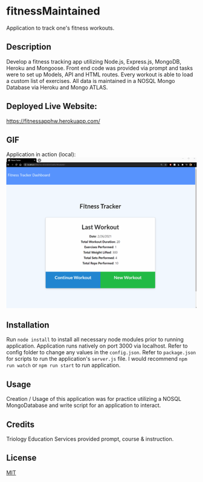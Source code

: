 # fitnessMaintained
Application to track one's fitness workouts. 

## Description 
Develop a fitness tracking app utilizing Node.js, Express.js, MongoDB, Heroku and Mongoose. Front end code was provided via prompt and tasks were to set up Models, API and HTML routes. Every workout is able to load a custom list of exercises. All data is maintained in a NOSQL Mongo Database via Heroku and Mongo ATLAS.

## Deployed Live Website: 
https://fitnessapphw.herokuapp.com/

## GIF
Application in action (local):
![Image of user's view when you visit the site](./public/images/demo.gif)

## Installation 
Run `node install` to install all necessary node modules prior to running application. Application runs natively on port 3000 via localhost. Refer to config folder to change any values in the `config.json`. Refer to `package.json` for scripts to run the application's `server.js` file. I would recommend `npm run watch` or `npm run start` to run application. 

## Usage 
Creation / Usage of this application was for practice utilizing a NOSQL MongoDatabase and write script for an application to interact. 

## Credits 
Triology Education Services provided prompt, course & instruction. 


## License
[MIT](https://choosealicense.com/licenses/mit/)
